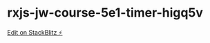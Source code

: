 # rxjs-jw-course-5e1-timer-higq5v

[Edit on StackBlitz ⚡️](https://stackblitz.com/edit/rxjs-jw-course-5e1-timer-higq5v)